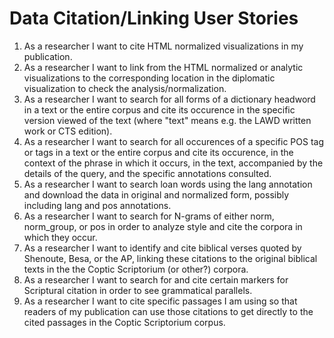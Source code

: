 Data Citation/Linking User Stories
===

1. As a researcher I want to cite HTML normalized visualizations in my publication.
1. As a researcher I want to link from the HTML normalized or analytic visualizations to the corresponding location in the diplomatic visualization to check the analysis/normalization.
1. As a researcher I want to search for all forms of a dictionary headword in a text or the entire corpus and cite its occurence in the specific version viewed of the text (where "text" means e.g. the LAWD written work or CTS edition).
1. As a researcher I want to search for all occurences of a specific POS tag or tags in a text or the entire corpus and cite its occurence, in the context of the phrase in which it occurs, in the text, accompanied by the details of the query, and the specific annotations consulted.
1. As a researcher I want to search loan words using the lang annotation and download the data in original and normalized form, possibly including lang and pos annotations.
1. As a researcher I want to search for N-grams of either norm, norm_group, or pos in order to analyze style and cite the corpora in which they occur.
1. As a researcher I want to identify and cite biblical verses quoted by Shenoute, Besa, or the AP, linking these citations to the original biblical texts in the the Coptic Scriptorium (or other?) corpora.
1. As a researcher I want to search for and cite certain markers for Scriptural citation in order to see grammatical parallels. 
1. As a researcher I want to cite specific passages I am using so that readers of my publication can use those citations to get directly to the cited passages in the Coptic Scriptorium corpus.

